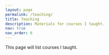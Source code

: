 ```yaml
---
layout: page
permalink: /teaching/
title: Teaching
description: Materials for courses I taught.
nav: true
nav_order: 6
---
```

This page will list courses I taught.